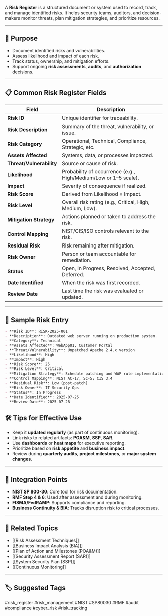 A **Risk Register** is a structured document or system used to record, track, and manage identified risks. It helps security teams, auditors, and decision-makers monitor threats, plan mitigation strategies, and prioritize resources.

---

## 🎯 Purpose

- Document identified risks and vulnerabilities.
- Assess likelihood and impact of each risk.
- Track status, ownership, and mitigation efforts.
- Support ongoing **risk assessments**, **audits**, and **authorization** decisions.

---

## 📋 Common Risk Register Fields

| Field                   | Description                                                                 |
|--------------------------|-----------------------------------------------------------------------------|
| **Risk ID**              | Unique identifier for traceability.                                         |
| **Risk Description**     | Summary of the threat, vulnerability, or issue.                             |
| **Risk Category**        | Operational, Technical, Compliance, Strategic, etc.                         |
| **Assets Affected**      | Systems, data, or processes impacted.                                       |
| **Threat/Vulnerability** | Source or cause of risk.                                                    |
| **Likelihood**           | Probability of occurrence (e.g., High/Medium/Low or 1–5 scale).             |
| **Impact**               | Severity of consequence if realized.                                        |
| **Risk Score**           | Derived from Likelihood × Impact.                                           |
| **Risk Level**           | Overall risk rating (e.g., Critical, High, Medium, Low).                    |
| **Mitigation Strategy**  | Actions planned or taken to address the risk.                               |
| **Control Mapping**      | NIST/CIS/ISO controls relevant to the risk.                                 |
| **Residual Risk**        | Risk remaining after mitigation.                                            |
| **Risk Owner**           | Person or team accountable for remediation.                                 |
| **Status**               | Open, In Progress, Resolved, Accepted, Deferred.                            |
| **Date Identified**      | When the risk was first recorded.                                           |
| **Review Date**          | Last time the risk was evaluated or updated.                                |

---

## 🧠 Sample Risk Entry

```markdown
- **Risk ID**: RISK-2025-001  
- **Description**: Outdated web server running on production system.  
- **Category**: Technical  
- **Assets Affected**: WebApp01, Customer Portal  
- **Threat/Vulnerability**: Unpatched Apache 2.4.x version  
- **Likelihood**: High  
- **Impact**: High  
- **Risk Score**: 25  
- **Risk Level**: Critical  
- **Mitigation Strategy**: Schedule patching and WAF rule implementation  
- **Control Mapping**: NIST AC-17, SC-5; CIS 3.4  
- **Residual Risk**: Low (post-patch)  
- **Risk Owner**: IT Security Ops  
- **Status**: In Progress  
- **Date Identified**: 2025-07-25  
- **Review Date**: 2025-07-28  
```

## 🛠 Tips for Effective Use

- Keep it **updated regularly** (as part of continuous monitoring).
- Link risks to related artifacts: **POA&M**, **SSP**, **SAR**.
- Use **dashboards** or **heat maps** for executive reporting.
- Prioritize based on **risk appetite** and **business impact**.
- Review during **quarterly audits**, **project milestones**, or **major system changes**.

---

## 🔗 Integration Points

- **NIST SP 800-30**: Core tool for risk documentation.
- **RMF Step 4 & 6**: Used after assessment and during monitoring.
- **FISMA/FedRAMP**: Supports compliance and reporting.
- **Business Continuity & BIA**: Tracks disruption risk to critical processes.

---

## 🧩 Related Topics

- [[Risk Assessment Techniques]]
- [[Business Impact Analysis (BIA)]]
- [[Plan of Action and Milestones (POA&M)]]
- [[Security Assessment Report (SAR)]]
- [[System Security Plan (SSP)]]
- [[Continuous Monitoring]]

---

## 🏷 Suggested Tags

#risk_register #risk_management #NIST #SP80030 #RMF #audit #compliance #cyber_risk #risk_tracking